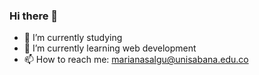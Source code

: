 ### Hi there 👋

 - 🔭 I’m currently studying
 - 🌱 I’m currently learning web development
 - 📫 How to reach me: marianasalgu@unisabana.edu.co
